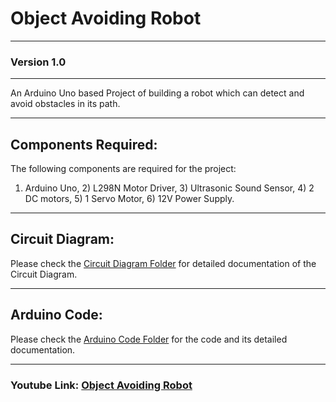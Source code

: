 # Object Avoiding Robot

----------------

### Version 1.0

----------------

An Arduino Uno based Project of building a robot which can detect and avoid obstacles in its path.

----------------

## Components Required:
The following components are required for the project:
1) Arduino Uno, 2) L298N Motor Driver, 3) Ultrasonic Sound Sensor, 4) 2 DC motors, 5) 1 Servo Motor, 6) 12V Power Supply.

----------------

## Circuit Diagram:
Please check the [Circuit Diagram Folder](https://github.com/DarkerNemesis14/ObjectAvoidingRobot/tree/main/CircuitDiagram) for detailed documentation of the Circuit Diagram.

----------------

## Arduino Code:
Please check the [Arduino Code Folder](https://github.com/DarkerNemesis14/ObjectAvoidingRobot/tree/main/CircuitDiagram) for the code and its detailed documentation.

----------------

### Youtube Link: [Object Avoiding Robot](https://www.youtube.com/watch?v=E0pw4mDVzcM&t=45s)
